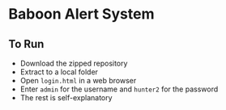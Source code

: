 # Baboon Alert System
## To Run
* Download the zipped repository
* Extract to a local folder
* Open ```login.html``` in a web browser
* Enter ```admin``` for the username and ```hunter2``` for the password
* The rest is self-explanatory
